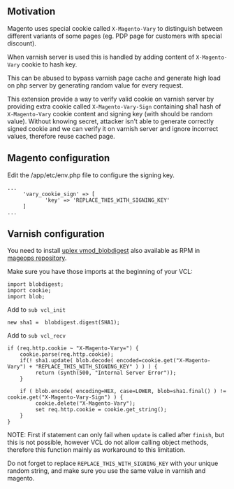 ## Motivation
Magento uses special cookie called `X-Magento-Vary` to distinguish between different variants of some pages (eg. PDP page for customers with special discount).

When varnish server is used this is handled by adding content of `X-Magento-Vary` cookie to hash key.

This can be abused to bypass varnish page cache and generate high load on php server by generating random value for every request.

This extension provide a way to verify valid cookie on varnish server by providing extra cookie called `X-Magento-Vary-Sign` containing sha1 hash of `X-Magento-Vary` cookie content and signing key (with should be random value).
Without knowing secret, attacker isn't able to generate correctly signed cookie and we can verify it on varnish server and ignore incorrect values, therefore reuse cached page.

## Magento configuration
Edit the /app/etc/env.php file to configure the signing key.

```
...
     'vary_cookie_sign' => [
            'key' => 'REPLACE_THIS_WITH_SIGNING_KEY'
     ]
...
```

## Varnish configuration
You need to install [uplex vmod_blobdigest](https://code.uplex.de/uplex-varnish/libvmod-blobdigest) also available as RPM in [mageops repository](https://mageops.github.io/packages-rpm/).

Make sure you have those imports at the beginning of your VCL:
```
import blobdigest;
import cookie;
import blob;
```

Add to `sub vcl_init`
```
new sha1 =  blobdigest.digest(SHA1);
```

Add to `sub vcl_recv`
```
if (req.http.cookie ~ "X-Magento-Vary=") {
    cookie.parse(req.http.cookie);
    if(! sha1.update( blob.decode( encoded=cookie.get("X-Magento-Vary") + "REPLACE_THIS_WITH_SIGNING_KEY" ) ) ) {
         return (synth(500, "Internal Server Error"));
    }

    if ( blob.encode( encoding=HEX, case=LOWER, blob=sha1.final() ) != cookie.get("X-Magento-Vary-Sign") ) {
         cookie.delete("X-Magento-Vary");
         set req.http.cookie = cookie.get_string();
    }
}
```
NOTE: First if statement can only fail when `update` is called after `finish`, but this is not possible, however VCL do not allow calling object methods, therefore this function mainly as workaround to this limitation.

Do not forget to replace `REPLACE_THIS_WITH_SIGNING_KEY` with your unique random string, and make sure you use the same value in varnish and magento.
